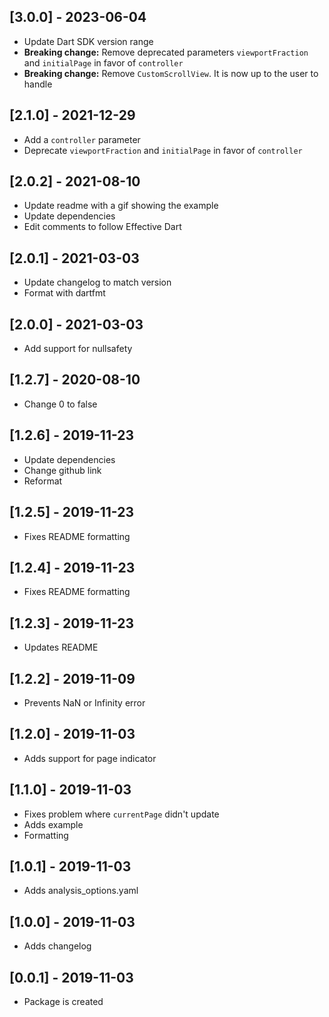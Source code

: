 ## [3.0.0] - 2023-06-04

* Update Dart SDK version range
* **Breaking change:** Remove deprecated parameters `viewportFraction` and `initialPage` in favor of `controller`
* **Breaking change:** Remove `CustomScrollView`. It is now up to the user to handle

## [2.1.0] - 2021-12-29

* Add a `controller` parameter
* Deprecate `viewportFraction` and `initialPage` in favor of `controller`

## [2.0.2] - 2021-08-10

* Update readme with a gif showing the example
* Update dependencies
* Edit comments to follow Effective Dart

## [2.0.1] - 2021-03-03

* Update changelog to match version
* Format with dartfmt

## [2.0.0] - 2021-03-03

* Add support for nullsafety

## [1.2.7] - 2020-08-10

* Change 0 to false

## [1.2.6] - 2019-11-23

* Update dependencies
* Change github link
* Reformat

## [1.2.5] - 2019-11-23

* Fixes README formatting

## [1.2.4] - 2019-11-23

* Fixes README formatting

## [1.2.3] - 2019-11-23

* Updates README

## [1.2.2] - 2019-11-09

* Prevents NaN or Infinity error

## [1.2.0] - 2019-11-03

* Adds support for page indicator

## [1.1.0] - 2019-11-03

* Fixes problem where `currentPage` didn't update
* Adds example
* Formatting

## [1.0.1] - 2019-11-03

* Adds analysis_options.yaml

## [1.0.0] - 2019-11-03

* Adds changelog

## [0.0.1] - 2019-11-03

* Package is created
